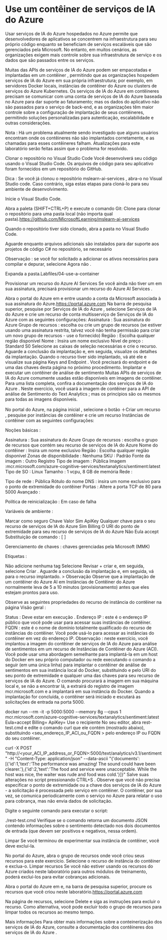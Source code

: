 <h1> Use um contêiner de serviços de IA do Azure </h1>

Usar serviços de IA do Azure hospedados no Azure permite que desenvolvedores de aplicativos se concentrem na infraestrutura para seu próprio código enquanto se beneficiam de serviços escaláveis ​​que são gerenciados pela Microsoft. No entanto, em muitos cenários, as organizações exigem mais controle sobre sua infraestrutura de serviço e os dados que são passados ​​entre os serviços.

Muitas das APIs de serviços de IA do Azure podem ser empacotadas e implantadas em um contêiner , permitindo que as organizações hospedem serviços de IA do Azure em sua própria infraestrutura; por exemplo, em servidores Docker locais, instâncias de contêiner do Azure ou clusters de serviços do Azure Kubernetes. Os serviços de IA do Azure em contêineres precisam se comunicar com uma conta de serviços de IA do Azure baseada no Azure para dar suporte ao faturamento; mas os dados do aplicativo não são passados ​​para o serviço de back-end, e as organizações têm maior controle sobre a configuração de implantação de seus contêineres, permitindo soluções personalizadas para autenticação, escalabilidade e outras considerações.

Nota : Há um problema atualmente sendo investigado que alguns usuários encontram onde os contêineres não são implantados corretamente, e as chamadas para esses contêineres falham. Atualizações para este laboratório serão feitas assim que o problema for resolvido.

Clonar o repositório no Visual Studio Code
Você desenvolverá seu código usando o Visual Studio Code. Os arquivos de código para seu aplicativo foram fornecidos em um repositório do GitHub.

Dica : Se você já clonou o repositório mslearn-ai-services , abra-o no Visual Studio code. Caso contrário, siga estas etapas para cloná-lo para seu ambiente de desenvolvimento.

Inicie o Visual Studio Code.

Abra a paleta (SHIFT+CTRL+P) e execute o comando Git: Clone para clonar o repositório para uma pasta local (não importa qual pasta).https://github.com/MicrosoftLearning/mslearn-ai-services

Quando o repositório tiver sido clonado, abra a pasta no Visual Studio Code.

Aguarde enquanto arquivos adicionais são instalados para dar suporte aos projetos de código C# no repositório, se necessário

Observação : se você for solicitado a adicionar os ativos necessários para compilar e depurar, selecione Agora não .

Expanda a pasta.Labfiles/04-use-a-container

Provisionar um recurso do Azure AI Services
Se você ainda não tiver um em sua assinatura, precisará provisionar um recurso do Azure AI Services .

Abra o portal do Azure em e entre usando a conta da Microsoft associada à sua assinatura do Azure.https://portal.azure.com
Na barra de pesquisa superior, pesquise por Serviços de IA do Azure , selecione Serviços de IA do Azure e crie um recurso de conta multisserviço de Serviços de IA do Azure com as seguintes configurações:
Assinatura : Sua assinatura do Azure
Grupo de recursos : escolha ou crie um grupo de recursos (se estiver usando uma assinatura restrita, talvez você não tenha permissão para criar um novo grupo de recursos - use o fornecido)
Região : Escolha qualquer região disponível
Nome : Insira um nome exclusivo
Nível de preço : Standard S0
Selecione as caixas de seleção necessárias e crie o recurso.
Aguarde a conclusão da implantação e, em seguida, visualize os detalhes da implantação.
Quando o recurso tiver sido implantado, vá até ele e visualize sua página Keys and Endpoint . Você precisará do endpoint e de uma das chaves desta página no próximo procedimento.
Implantar e executar um contêiner de análise de sentimento
Muitas APIs de serviços de IA do Azure comumente usadas estão disponíveis em imagens de contêiner. Para uma lista completa, confira a documentação dos serviços de IA do Azure . Neste exercício, você usará a imagem de contêiner para a API de análise de Sentimento do Text Analytics ; mas os princípios são os mesmos para todas as imagens disponíveis.

No portal do Azure, na página inicial , selecione o botão ＋Criar um recurso , pesquise por instâncias de contêiner e crie um recurso Instâncias de contêiner com as seguintes configurações:

Noções básicas :

Assinatura : Sua assinatura do Azure
Grupo de recursos : escolha o grupo de recursos que contém seu recurso de serviços de IA do Azure
Nome do contêiner : Insira um nome exclusivo
Região : Escolha qualquer região disponível
Zonas de disponibilidade : Nenhuma
SKU : Padrão
Fonte da imagem : Outro Registro
Tipo de imagem : Pública
Imagem :mcr.microsoft.com/azure-cognitive-services/textanalytics/sentiment:latest
Tipo de SO : Linux
Tamanho : 1 vcpu, 8 GB de memória
Rede :

Tipo de rede : Pública
Rótulo do nome DNS : insira um nome exclusivo para o ponto de extremidade do contêiner
Portas : Altere a porta TCP de 80 para 5000
Avançado :

Política de reinicialização : Em caso de falha

Variáveis ​​de ambiente :

Marcar como seguro	Chave	Valor
Sim	ApiKey	Qualquer chave para o seu recurso de serviços de IA do Azure
Sim	Billing	O URI do ponto de extremidade para seu recurso de serviços de IA do Azure
Não	Eula	accept
Substituição de comando : [ ]

Gerenciamento de chaves : chaves gerenciadas pela Microsoft (MMK)

Etiquetas :

Não adicione nenhuma tag
Selecione Revisar + criar e, em seguida, selecione Criar . Aguarde a conclusão da implantação e, em seguida, vá para o recurso implantado. > Observação Observe que a implantação de um contêiner do Azure AI em Instâncias de Contêiner do Azure normalmente leva de 5 a 10 minutos (provisionamento) antes que eles estejam prontos para uso.

Observe as seguintes propriedades do recurso de instância do contêiner na página Visão geral :

Status : Deve estar em execução .
Endereço IP : este é o endereço IP público que você pode usar para acessar suas instâncias de contêiner.
FQDN : este é o nome de domínio totalmente qualificado do recurso de instâncias do contêiner. Você pode usá-lo para acessar as instâncias do contêiner em vez do endereço IP.
Observação : neste exercício, você implantou a imagem do contêiner de serviços de IA do Azure para análise de sentimentos em um recurso de Instâncias de Contêiner do Azure (ACI). Você pode usar uma abordagem semelhante para implantá-la em um host do Docker em seu próprio computador ou rede executando o comando a seguir (em uma única linha) para implantar o contêiner de análise de sentimentos em sua instância local do Docker, substituindo <yourEndpoint> e <yourKey> pelo URI do seu ponto de extremidade e qualquer uma das chaves para seu recurso de serviços de IA do Azure. O comando procurará a imagem em sua máquina local e, se não a encontrar lá, a extrairá do registro de imagem mcr.microsoft.com e a implantará em sua instância do Docker. Quando a implantação for concluída, o contêiner será iniciado e escutará as solicitações de entrada na porta 5000.

docker run --rm -it -p 5000:5000 --memory 8g --cpus 1 mcr.microsoft.com/azure-cognitive-services/textanalytics/sentiment:latest Eula=accept Billing=<yourEndpoint> ApiKey=<yourKey>
Use o recipiente
No seu editor, abra rest-test.cmd e edite o comando curl que ele contém (mostrado abaixo), substituindo <seu_endereço_IP_ACI_ou_FQDN > pelo endereço IP ou FQDN do seu contêiner.

curl -X POST "http://<your_ACI_IP_address_or_FQDN>:5000/text/analytics/v3.1/sentiment" -H "Content-Type: application/json" --data-ascii "{'documents':[{'id':1,'text':'The performance was amazing! The sound could have been clearer.'},{'id':2,'text':'The food and service were unacceptable. While the host was nice, the waiter was rude and food was cold.'}]}"
Salve suas alterações no script pressionando CTRL+S . Observe que você não precisa especificar o ponto de extremidade ou a chave dos serviços de IA do Azure - a solicitação é processada pelo serviço em contêiner. O contêiner, por sua vez, se comunica periodicamente com o serviço no Azure para relatar o uso para cobrança, mas não envia dados de solicitação.

Digite o seguinte comando para executar o script:

./rest-test.cmd
Verifique se o comando retorna um documento JSON contendo informações sobre o sentimento detectado nos dois documentos de entrada (que devem ser positivos e negativos, nessa ordem).

Limpar
Se você terminou de experimentar sua instância de contêiner, você deve excluí-la.

No portal do Azure, abra o grupo de recursos onde você criou seus recursos para este exercício.
Selecione o recurso de instância do contêiner e exclua-o.
Limpar recursos
Se você não estiver usando os recursos do Azure criados neste laboratório para outros módulos de treinamento, poderá excluí-los para evitar cobranças adicionais.

Abra o portal do Azure em e, na barra de pesquisa superior, procure os recursos que você criou neste laboratório.https://portal.azure.com

Na página de recursos, selecione Delete e siga as instruções para excluir o recurso. Como alternativa, você pode excluir todo o grupo de recursos para limpar todos os recursos ao mesmo tempo.

Mais informações
Para obter mais informações sobre a conteinerização dos serviços de IA do Azure, consulte a documentação dos contêineres dos serviços de IA do Azure .
